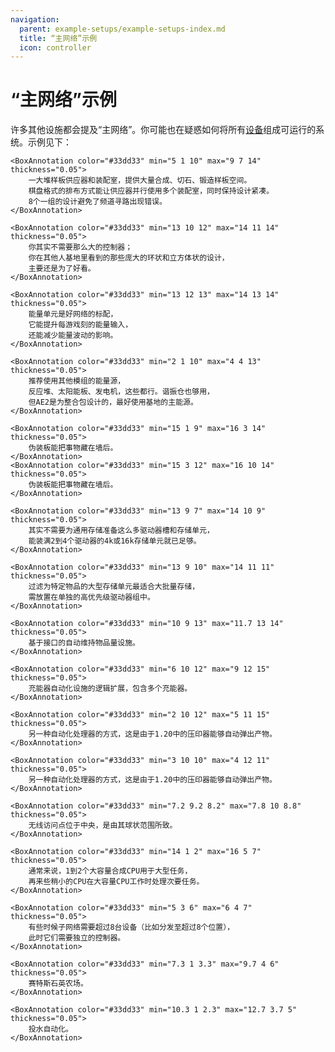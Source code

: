 ```yaml
---
navigation:
  parent: example-setups/example-setups-index.md
  title: “主网络”示例
  icon: controller
---
```


# “主网络”示例

许多其他设施都会提及“主网络”。你可能也在疑惑如何将所有[设备](../ae2-mechanics/devices.md)组成可运行的系统。示例见下：

<GameScene zoom="2.5" interactive={true}>
  <ImportStructure src="../assets/assemblies/small_base_network.snbt" />

    <BoxAnnotation color="#33dd33" min="5 1 10" max="9 7 14" thickness="0.05">
        一大堆样板供应器和装配室，提供大量合成、切石、锻造样板空间。
        棋盘格式的排布方式能让供应器并行使用多个装配室，同时保持设计紧凑。
        8个一组的设计避免了频道寻路出现错误。
    </BoxAnnotation>

    <BoxAnnotation color="#33dd33" min="13 10 12" max="14 11 14" thickness="0.05">
        你其实不需要那么大的控制器；
        你在其他人基地里看到的那些庞大的环状和立方体状的设计，
        主要还是为了好看。
    </BoxAnnotation>

    <BoxAnnotation color="#33dd33" min="13 12 13" max="14 13 14" thickness="0.05">
        能量单元是好网络的标配，
        它能提升每游戏刻的能量输入，
        还能减少能量波动的影响。
    </BoxAnnotation>

    <BoxAnnotation color="#33dd33" min="2 1 10" max="4 4 13" thickness="0.05">
        推荐使用其他模组的能量源，
        反应堆、太阳能板、发电机，这些都行。谐振仓也够用，
        但AE2是为整合包设计的，最好使用基地的主能源。
    </BoxAnnotation>

    <BoxAnnotation color="#33dd33" min="15 1 9" max="16 3 14" thickness="0.05">
        伪装板能把事物藏在墙后。
    </BoxAnnotation>
    <BoxAnnotation color="#33dd33" min="15 3 12" max="16 10 14" thickness="0.05">
        伪装板能把事物藏在墙后。
    </BoxAnnotation>

    <BoxAnnotation color="#33dd33" min="13 9 7" max="14 10 9" thickness="0.05">
        其实不需要为通用存储准备这么多驱动器槽和存储单元，
        能装满2到4个驱动器的4k或16k存储单元就已足够。
    </BoxAnnotation>

    <BoxAnnotation color="#33dd33" min="13 9 10" max="14 11 11" thickness="0.05">
        过滤为特定物品的大型存储单元最适合大批量存储，
        需放置在单独的高优先级驱动器组中。
    </BoxAnnotation>

    <BoxAnnotation color="#33dd33" min="10 9 13" max="11.7 13 14" thickness="0.05">
        基于接口的自动维持物品量设施。
    </BoxAnnotation>

    <BoxAnnotation color="#33dd33" min="6 10 12" max="9 12 15" thickness="0.05">
        充能器自动化设施的逻辑扩展，包含多个充能器。
    </BoxAnnotation>

    <BoxAnnotation color="#33dd33" min="2 10 12" max="5 11 15" thickness="0.05">
        另一种自动化处理器的方式，这是由于1.20中的压印器能够自动弹出产物。
    </BoxAnnotation>

    <BoxAnnotation color="#33dd33" min="3 10 10" max="4 12 11" thickness="0.05">
        另一种自动化处理器的方式，这是由于1.20中的压印器能够自动弹出产物。
    </BoxAnnotation>

    <BoxAnnotation color="#33dd33" min="7.2 9.2 8.2" max="7.8 10 8.8" thickness="0.05">
        无线访问点位于中央，是由其球状范围所致。
    </BoxAnnotation>

    <BoxAnnotation color="#33dd33" min="14 1 2" max="16 5 7" thickness="0.05">
        通常来说，1到2个大容量合成CPU用于大型任务，
        再来些稍小的CPU在大容量CPU工作时处理次要任务。
    </BoxAnnotation>

    <BoxAnnotation color="#33dd33" min="5 3 6" max="6 4 7" thickness="0.05">
        有些时候子网络需要超过8台设备（比如分发至超过8个位置），
        此时它们需要独立的控制器。
    </BoxAnnotation>

    <BoxAnnotation color="#33dd33" min="7.3 1 3.3" max="9.7 4 6" thickness="0.05">
        赛特斯石英农场。
    </BoxAnnotation>

    <BoxAnnotation color="#33dd33" min="10.3 1 2.3" max="12.7 3.7 5" thickness="0.05">
        投水自动化。
    </BoxAnnotation>

  <IsometricCamera yaw="135" pitch="15" />
</GameScene>
